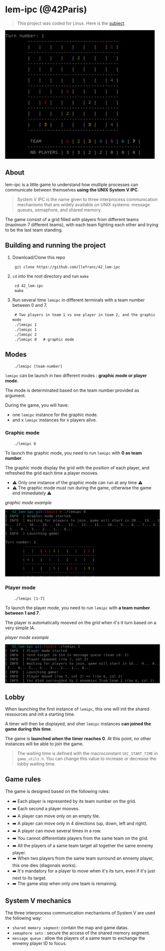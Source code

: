 # lem-ipc (@42Paris)

> This project was coded for Linux. Here is the [subject][1].
>

![Alt text](https://github.com/llefranc/42_lem-ipc/blob/main/img/lem-ipc_example.png)

## About

lem-ipc is a little game to understand how mutliple processes can communicate between themselves **using the UNIX System V IPC**.

> System V IPC is the name given to three interprocess communication mechanisms that are widely available on UNIX systems: message queues, semaphore, and shared memory.

The game consist of a grid filled with players from different teams (maximum 7 different teams), with each team fighting each other and trying to be the last team standing.

## Building and running the project

1. Download/Clone this repo

        git clone https://github.com/llefranc/42_lem-ipc

2. `cd` into the root directory and run `make`

        cd 42_lem-ipc
        make

3. Run several time `lemipc` in different terminals with a team number between 0 and 7.

		# Two players in team 1 vs one player in team 2, and the graphic mode
		./lemipc 1
		./lemipc 1
		./lemipc 2
		./lemipc 0   # graphic mode


## Modes

		./lemipc [team-number]

`lemipc` can be launch in two different modes : **graphic mode or player mode**.   

The mode is determinated based on the team number provided as argument.

During the game, you will have:
- one `lemipc` instance for the graphic mode.
- and x `lemipc` instances for x players alive. 

### Graphic mode

		./lemipc 0
		
To launch the graphic mode, you need to run `lemipc` with **0 as team number**.   

The graphic mode display the grid with the position of each player, and refreshed the grid each time a player mooves.  

- :warning: Only one instance of the graphic mode can run at any time :warning:
- :warning: The graphic mode must run during the game, otherwise the game end immediately :warning:  

_graphic mode example_

![Alt text](https://github.com/llefranc/42_lem-ipc/blob/main/img/lem-ipc_graphic_mode_example.png)

### Player mode

		./lemipc [1-7]

To launch the player mode, you need to run `lemipc` with **a team number between 1 and 7**.  

The player is automatically mooved on the grid when it's it turn based on a very simple IA.

_player mode example_

![Alt text](https://github.com/llefranc/42_lem-ipc/blob/main/img/lem-ipc_player_mode_example.png)

## Lobby

When launching the first instance of `lemipc`, this one will init the shared ressources and init a starting time.  

A timer will then be displayed, and oher `lemipc` instances **can joined the game during this time**.  

The game is **launched when the timer reaches 0**. At this point, no other instances will be able to join the game.

> The waiting time is defined with the macroconstant `SEC_START_TIME` in `game_utils.h`. You can change this value to increase or decrease the lobby waiting time.

## Game rules

The game is designed based on the following rules:

- ➡️ Each player is represented by its team number on the grid.
- ➡️ Each second a player mooves.
- ➡️ A player can move only on an empty tile.
- ➡️ A player can move only in 4 directions (up, down, left and right).
- ➡️ A player can move several times in a row.
- ➡️ You cannot differentiate players from the same team on the grid.
- ➡️ All the players of a same team target all together the same ennemy player.
- ➡️ When two players from the same team surround an ennemy player, this one dies (diagonals works).
- ➡️ It's mandatory for a player to move when it's its turn, even if it's just next to its target.
- ➡️ The game stop when only one team is remaining.

## System V mechanics

The three interprocess communication mechanisms of System V are used the following way:

- `shared memory segment`: contain the map and game datas.
- `semaphore sets` : secure the access of the shared memory segment.
- `message queue` : allow the players of a same team to exchange the ennemy player ID to focus.

[1]: https://github.com/llefranc/42_lem-ipc/blob/main/lem-ipc.en.subject.pdf
